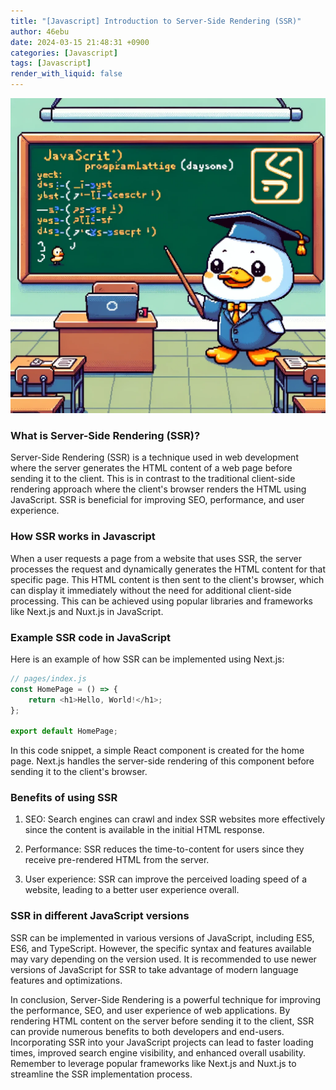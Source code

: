 ```yaml
---
title: "[Javascript] Introduction to Server-Side Rendering (SSR)"
author: 46ebu
date: 2024-03-15 21:48:31 +0900
categories: [Javascript]
tags: [Javascript]
render_with_liquid: false
---
```


![Intro](/assets/img/post/javascript.png)
### What is Server-Side Rendering (SSR)?
Server-Side Rendering (SSR) is a technique used in web development where the server generates the HTML content of a web page before sending it to the client. This is in contrast to the traditional client-side rendering approach where the client's browser renders the HTML using JavaScript. SSR is beneficial for improving SEO, performance, and user experience.

### How SSR works in Javascript
When a user requests a page from a website that uses SSR, the server processes the request and dynamically generates the HTML content for that specific page. This HTML content is then sent to the client's browser, which can display it immediately without the need for additional client-side processing. This can be achieved using popular libraries and frameworks like Next.js and Nuxt.js in JavaScript.

### Example SSR code in JavaScript
Here is an example of how SSR can be implemented using Next.js:

```javascript
// pages/index.js
const HomePage = () => {
    return <h1>Hello, World!</h1>;
};

export default HomePage;
```

In this code snippet, a simple React component is created for the home page. Next.js handles the server-side rendering of this component before sending it to the client's browser.

### Benefits of using SSR
1. SEO: Search engines can crawl and index SSR websites more effectively since the content is available in the initial HTML response.
  
2. Performance: SSR reduces the time-to-content for users since they receive pre-rendered HTML from the server.

3. User experience: SSR can improve the perceived loading speed of a website, leading to a better user experience overall.

### SSR in different JavaScript versions
SSR can be implemented in various versions of JavaScript, including ES5, ES6, and TypeScript. However, the specific syntax and features available may vary depending on the version used. It is recommended to use newer versions of JavaScript for SSR to take advantage of modern language features and optimizations.

In conclusion, Server-Side Rendering is a powerful technique for improving the performance, SEO, and user experience of web applications. By rendering HTML content on the server before sending it to the client, SSR can provide numerous benefits to both developers and end-users. Incorporating SSR into your JavaScript projects can lead to faster loading times, improved search engine visibility, and enhanced overall usability. Remember to leverage popular frameworks like Next.js and Nuxt.js to streamline the SSR implementation process.
